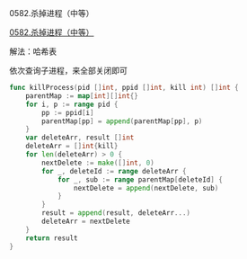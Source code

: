0582.杀掉进程（中等）

[0582.杀掉进程（中等）](https://leetcode.cn/problems/kill-process/)



解法：哈希表

依次查询子进程，来全部关闭即可


```go
func killProcess(pid []int, ppid []int, kill int) []int {
	parentMap := map[int][]int{}
	for i, p := range pid {
		pp := ppid[i]
		parentMap[pp] = append(parentMap[pp], p)
	}
	var deleteArr, result []int
	deleteArr = []int{kill}
	for len(deleteArr) > 0 {
		nextDelete := make([]int, 0)
		for _, deleteId := range deleteArr {
			for _, sub := range parentMap[deleteId] {
				nextDelete = append(nextDelete, sub)
			}
		}
		result = append(result, deleteArr...)
		deleteArr = nextDelete
	}
	return result
}
```

